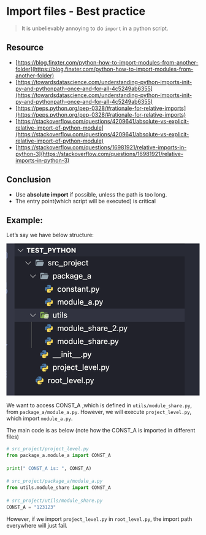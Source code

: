# Import files - Best practice

> It is unbelievably annoying to do `import` in a python script.
> 

## Resource

- [https://blog.finxter.com/python-how-to-import-modules-from-another-folder](https://blog.finxter.com/python-how-to-import-modules-from-another-folder)
- [https://towardsdatascience.com/understanding-python-imports-init-py-and-pythonpath-once-and-for-all-4c5249ab6355](https://towardsdatascience.com/understanding-python-imports-init-py-and-pythonpath-once-and-for-all-4c5249ab6355)
- [https://peps.python.org/pep-0328/#rationale-for-relative-imports](https://peps.python.org/pep-0328/#rationale-for-relative-imports)
- [https://stackoverflow.com/questions/4209641/absolute-vs-explicit-relative-import-of-python-module](https://stackoverflow.com/questions/4209641/absolute-vs-explicit-relative-import-of-python-module)
- [https://stackoverflow.com/questions/16981921/relative-imports-in-python-3](https://stackoverflow.com/questions/16981921/relative-imports-in-python-3)

## Conclusion

- Use **absolute import** if possible, unless the path is too long.
- The entry point(which script will be executed) is critical

## Example:

Let’s say we have below structure:

![Untitled](Import%20files%20-%20Best%20practice%2042b1a5a69fe14275add56721ca3ff95c/Untitled.png)

We want to access CONST_A ,which is defined in `utils/module_share.py`, from `package_a/module_a.py`. However, we will execute `project_level.py`, which import `module_a.py`.

The main code is as below (note how the CONST_A is imported in different files)

```python
# src_project/project_level.py
from package_a.module_a import CONST_A

print(" CONST_A is: ", CONST_A)

# src_project/package_a/module_a.py
from utils.module_share import CONST_A

# src_project/utils/module_share.py
CONST_A = "123123"
```

However, if we import `project_level.py` in `root_level.py`, the import path everywhere will just fail.